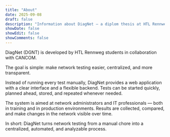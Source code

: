 ```yaml
---
title: "About"
date: 2025-09-08
draft: false
description: "Information about DiagNet – a diplom thesis at HTL Rennweg"
showDate: false
showEdit: false
showComments: false
---
```


DiagNet (DGNT) is developed by HTL Rennweg students in collaboration with
CANCOM.

The goal is simple: make network testing easier, centralized, and more
transparent.

Instead of running every test manually, DiagNet provides a web application with
a clear interface and a flexible backend. Tests can be started quickly, planned
ahead, stored, and repeated whenever needed.

The system is aimed at network administrators and IT professionals — both in
training and in production environments. Results are collected, compared, and
make changes in the network visible over time.

In short: DiagNet turns network testing from a manual chore into a centralized,
automated, and analyzable process.

